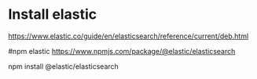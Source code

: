 # Install elastic
https://www.elastic.co/guide/en/elasticsearch/reference/current/deb.html

#npm elastic
https://www.npmjs.com/package/@elastic/elasticsearch

npm install @elastic/elasticsearch